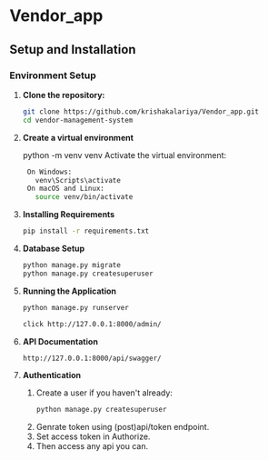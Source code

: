 # Vendor_app
## Setup and Installation
### Environment Setup
1. **Clone the repository:**

   ```bash
   git clone https://github.com/krishakalariya/Vendor_app.git
   cd vendor-management-system
2. **Create a virtual environment**

    python -m venv venv
    Activate the virtual environment:
   ```bash
    On Windows:
      venv\Scripts\activate
    On macOS and Linux:
      source venv/bin/activate
3. **Installing Requirements**

    ```bash
    pip install -r requirements.txt

4. **Database Setup**

    ```bash
    python manage.py migrate
    python manage.py createsuperuser
5. **Running the Application**

     ```bash
     python manage.py runserver
     
     click http://127.0.0.1:8000/admin/
6. **API Documentation**

     ```bash
     http://127.0.0.1:8000/api/swagger/
7. **Authentication**

    1. Create a user if you haven't already:
       ```bash
       python manage.py createsuperuser
    2. Genrate token using (post)api/token endpoint.
    3. Set access token in Authorize.
    4. Then access any api you can.    
